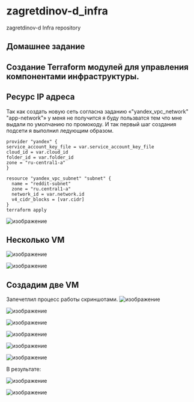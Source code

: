 # zagretdinov-d_infra
zagretdinov-d Infra repository

## Домашнее задание

## Создание Terraform модулей для управления компонентами инфраструктуры.

## Ресурс IP адреса
Так как создать новую сеть согласна заданию «"yandex_vpc_network" "app-network"» у меня не получится я буду пользватся тем что мне выдали по умолчанию по промокоду. 
И так первый шаг создания подсети я выполнил ледующим образом.
```
provider "yandex" {
service_account_key_file = var.service_account_key_file
cloud_id = var.cloud_id
folder_id = var.folder_id
zone = "ru-central1-a"
}

resource "yandex_vpc_subnet" "subnet" {
  name = "reddit-subnet"
  zone = "ru.central1-a"
  network_id = var.network.id
  v4_cidr_blocks = [var.cidr]
}
terraform apply
```
![изображение](https://user-images.githubusercontent.com/85208391/125015984-62101400-e092-11eb-9d73-aa4fa2b154db.png)


## Несколько VM

![изображение](https://user-images.githubusercontent.com/85208391/125016116-997ec080-e092-11eb-9e25-b0960560e4f4.png)

![изображение](https://user-images.githubusercontent.com/85208391/125016162-adc2bd80-e092-11eb-8160-6b6a22270414.png)

## Создадим две VM
Запечетлил процесс работы скриншотами.
![изображение](https://user-images.githubusercontent.com/85208391/125016868-df885400-e093-11eb-91a2-9fb521417ec7.png)

![изображение](https://user-images.githubusercontent.com/85208391/125016884-e8792580-e093-11eb-9c61-9b27c082e0af.png)

![изображение](https://user-images.githubusercontent.com/85208391/125016908-f5961480-e093-11eb-99f9-9b80739dc642.png)

![изображение](https://user-images.githubusercontent.com/85208391/125016927-fc248c00-e093-11eb-9dc8-e6bc273067cc.png)

![изображение](https://user-images.githubusercontent.com/85208391/125016946-02b30380-e094-11eb-86a9-013b4a7ef464.png)

![изображение](https://user-images.githubusercontent.com/85208391/125016973-10688900-e094-11eb-83ff-4f4f194d929e.png)


В результате:

![изображение](https://user-images.githubusercontent.com/85208391/125016450-35103100-e093-11eb-9a45-3894066599fa.png)

![изображение](https://user-images.githubusercontent.com/85208391/125016557-5d982b00-e093-11eb-8822-01e81eae3860.png)







